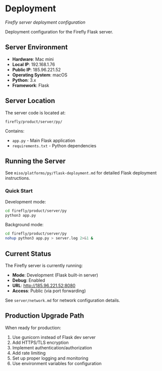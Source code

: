 # Deployment
*Firefly server deployment configuration*

Deployment configuration for the Firefly Flask server.

## Server Environment

- **Hardware**: Mac mini
- **Local IP**: 192.168.1.76
- **Public IP**: 185.96.221.52
- **Operating System**: macOS
- **Python**: 3.x
- **Framework**: Flask

## Server Location

The server code is located at:
```
firefly/product/server/py/
```

Contains:
- `app.py` - Main Flask application
- `requirements.txt` - Python dependencies

## Running the Server

See `miso/platforms/py/flask-deployment.md` for detailed Flask deployment instructions.

### Quick Start

Development mode:
```bash
cd firefly/product/server/py
python3 app.py
```

Background mode:
```bash
cd firefly/product/server/py
nohup python3 app.py > server.log 2>&1 &
```

## Current Status

The Firefly server is currently running:
- **Mode**: Development (Flask built-in server)
- **Debug**: Enabled
- **URL**: http://185.96.221.52:8080
- **Access**: Public (via port forwarding)

See `server/network.md` for network configuration details.

## Production Upgrade Path

When ready for production:
1. Use gunicorn instead of Flask dev server
2. Add HTTPS/TLS encryption
3. Implement authentication/authorization
4. Add rate limiting
5. Set up proper logging and monitoring
6. Use environment variables for configuration

